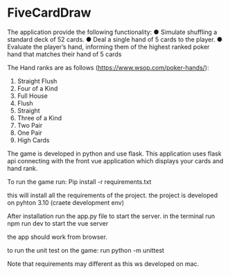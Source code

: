 # FiveCardDraw

The application provide the following functionality:
● Simulate shuffling a standard deck of 52 cards.
● Deal a single hand of 5 cards to the player.
● Evaluate the player’s hand, informing them of the highest ranked poker hand that
matches their hand of 5 cards

The Hand ranks are as follows (https://www.wsop.com/poker-hands/):
1. Straight Flush
2. Four of a Kind
3. Full House
4. Flush
5. Straight
6. Three of a Kind
7. Two Pair
8. One Pair
9. High Cards


The game is developed in python and use flask.
This application uses flask api connecting with the front vue application which displays your cards and hand rank.

To run the game run:
  Pip install -r requirements.txt
  
  this will install all the requirements of the project.
  the project is developed on pyhton 3.10 (craete development env)
  
  After installation run the app.py file to start the server.
  in the terminal 
    run npm run dev to start the vue server
  
  the app should work from browser.
  
  to run the unit test on the game:
    run python -m unittest
    
 Note that requirements may different as this ws developed on mac.
  
  
